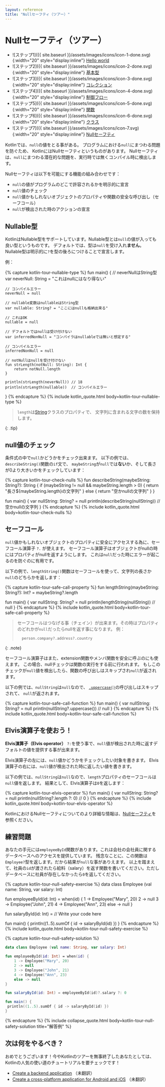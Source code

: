 ```yaml
---
layout: reference
title: "Nullセーフティ（ツアー）"
---
```

# Nullセーフティ（ツアー）

- ![ステップ1]({{ site.baseurl }}/assets/images/icons/icon-1-done.svg){:width="20" style="display:inline"} [Hello world](kotlin-tour-hello-world.md)
- ![ステップ2]({{ site.baseurl }}/assets/images/icons/icon-2-done.svg){:width="20" style="display:inline"} [基本型](kotlin-tour-basic-types.md)
- ![ステップ3]({{ site.baseurl }}/assets/images/icons/icon-3-done.svg){:width="20" style="display:inline"} [コレクション](kotlin-tour-collections.md)
- ![ステップ4]({{ site.baseurl }}/assets/images/icons/icon-4-done.svg){:width="20" style="display:inline"} [制御フロー](kotlin-tour-control-flow.md)
- ![ステップ5]({{ site.baseurl }}/assets/images/icons/icon-5-done.svg){:width="20" style="display:inline"} [関数](kotlin-tour-functions.md)
- ![ステップ6]({{ site.baseurl }}/assets/images/icons/icon-6-done.svg){:width="20" style="display:inline"} [クラス](kotlin-tour-classes.md)
- ![ステップ7]({{ site.baseurl }}/assets/images/icons/icon-7.svg){:width="20" style="display:inline"} [Nullセーフティ](kotlin-tour-null-safety.md)

Kotlinでは、`null`の値をとる事がある。
プログラムにおける`null`にまつわる問題を防ぐため、
KotlinにはNullセーフティというものがあります。
Nullセーフティは、`null`にまつわる潜在的な問題を、実行時では無くコンパイル時に検出します。


Nullセーフティは以下を可能にする機能の組み合わせです：
* `null`の値がプログラムのどこで許容されるかを明示的に宣言
* `null`値のチェック
* `null`値かもしれないオブジェクトのプロパティや関数の安全な呼び出し（セーフコール）
* `null`が検出された時のアクションの宣言

## Nullable型

KotlinはNullable型をサポートしています。Nullable型とは`null`の値が入っても良い型というものです。
デフォルトでは、型は`null`を受け入れ**ません**。Nullable型は明示的に`?`を型の後ろにつけることで宣言します。

例：

{% capture kotlin-tour-nullable-type %}
fun main() {
    // neverNullはString型
    var neverNull: String = "これはnullにはなり得ない"

    // コンパイルエラー
    neverNull = null

    // nullable変数はnullableはString型
    var nullable: String? = "ここにはnullも格納出来る"

    // これはOK
    nullable = null

    // デフォルトではnullは受け付けない
    var inferredNonNull = "コンパイラはnullableでは無いと想定する"

    // コンパイルエラー
    inferredNonNull = null

    // notNullはnullを受け付けない
    fun strLength(notNull: String): Int {                 
        return notNull.length
    }

    println(strLength(neverNull)) // 18
    println(strLength(nullable))  // コンパイルエラー
}
{% endcapture %}
{% include kotlin_quote.html body=kotlin-tour-nullable-type %}

> `length`は[String](https://kotlinlang.org/api/latest/jvm/stdlib/kotlin/-string/)クラスのプロパティで、
> 文字列に含まれる文字の数を保持します。
>
{: .tip}


## null値のチェック

条件式の中で`null`かどうかをチェック出来ます。
以下の例では、`describeString()`関数の`if`文で、
`maybeString`が`null`では**ない**か、そして長さが0より大きいかをチェックしています：

{% capture kotlin-tour-check-nulls %}
fun describeString(maybeString: String?): String {
    if (maybeString != null && maybeString.length > 0) {
        return "長さ${maybeString.length}の文字列"
    } else {
        return "空かnullの文字列"
    }
}

fun main() {
    var nullString: String? = null
    println(describeString(nullString))
    // 空かnullの文字列
}
{% endcapture %}
{% include kotlin_quote.html body=kotlin-tour-check-nulls %}


## セーフコール

`null`値かもしれないオブジェクトのプロパティに安全にアクセスする為に、セーフコール演算子 `?.` が使えます。
セーフコール演算子はオブジェクトがnullの時にはプロパティがnullを返すようにします。
これは`null`だった時にエラーが起こるのを防ぐのに有用です。

以下の例で、`lengthString()`関数はセーフコールを使って、文字列の長さか`null`のどちらかを返します：


{% capture kotlin-tour-safe-call-property %}
fun lengthString(maybeString: String?): Int? = maybeString?.length

fun main() { 
    var nullString: String? = null
    println(lengthString(nullString))
    // null
}
{% endcapture %}
{% include kotlin_quote.html body=kotlin-tour-safe-call-property %}

> セーフコールはつなげる事（チェイン）が出来ます。その時はプロパティのどれかが`null`だったらnullを返す事になります。
> 例：
> ```kotlin
>   person.company?.address?.country
> ```
>
{: .note}

セーフコール演算子はまた、extension関数やメンバ関数を安全に呼ぶのにも使えます。
この場合、nullチェックは関数の実行をする前に行われます。
もしこのチェックが`null`値を検出したら、関数の呼び出しはスキップされ`null`が返されます。

以下の例では、`nullString`は`null`なので、
[`.uppercase()`](https://kotlinlang.org/api/latest/jvm/stdlib/kotlin.text/uppercase.html)の呼び出しはスキップされて、
`null`が返されます。

{% capture kotlin-tour-safe-call-function %}
fun main() {
    var nullString: String? = null
    println(nullString?.uppercase())
    // null
}
{% endcapture %}
{% include kotlin_quote.html body=kotlin-tour-safe-call-function %}

## Elvis演算子を使おう！


**Elvis演算子（Elvis operator）** `?:`を使う事で、`null`値が検出された時に返すデフォルトの値を提供する事が出来ます。

Elvis演算子の左には、`null`値かどうかをチェックしたい対象を書きます。
Elvis演算子の右には、`null`値が検出された時に返したい値を書きます。

以下の例では、`nullString`は`null`なので、`length`プロパティのセーフコールは`null`値を返します。
結果として、Elvis演算子は`0`を返します：

{% capture kotlin-tour-elvis-operator %}
fun main() {
    var nullString: String? = null
    println(nullString?.length ?: 0)
    // 0
}
{% endcapture %}
{% include kotlin_quote.html body=kotlin-tour-elvis-operator %}

KotlinにおけるNullセーフティについてのより詳細な情報は、[Nullセーフティ](null-safety.md)を参照ください。

## 練習問題

あなたの手元には`employeeById`関数があります。これは会社の会社員に関するデータベースへのアクセスを提供しています。
残念なことに、この関数は`Employee?`型を返します。だから結果が`null`な事がありえます。
以上を踏まえて、社員の`id`が渡されたら給料（salary）を返す関数を書いてください。ただしデータベースに社員が存在しなかったら`0`を返してください。

{% capture kotlin-tour-null-safety-exercise %}
data class Employee (val name: String, var salary: Int)

fun employeeById(id: Int) = when(id) {
    1 -> Employee("Mary", 20)
    2 -> null
    3 -> Employee("John", 21)
    4 -> Employee("Ann", 23)
    else -> null
}

fun salaryById(id: Int) = // Write your code here
    
fun main() { 
    println((1..5).sumOf { id -> salaryById(id) })
}
{% endcapture %}
{% include kotlin_quote.html body=kotlin-tour-null-safety-exercise %}

{% capture kotlin-tour-null-safety-solution %}
```kotlin
data class Employee (val name: String, var salary: Int)

fun employeeById(id: Int) = when(id) {
    1 -> Employee("Mary", 20)
    2 -> null
    3 -> Employee("John", 21)
    4 -> Employee("Ann", 23)
    else -> null
}

fun salaryById(id: Int) = employeeById(id)?.salary ?: 0

fun main() {
 println((1..5).sumOf { id -> salaryById(id) })
}
```
{% endcapture %}
{% include collapse_quote.html body=kotlin-tour-null-safety-solution title="解答例" %}

## 次は何をやるべき？

おめでとうございます！今やKotlinのツアーを無事終了したあなたとしては、Kotlinの人気の使い道のチュートリアルを要チェックです！

* [Create a backend application](https://kotlinlang.org/docs/jvm-create-project-with-spring-boot.html) （未翻訳）
* [Create a cross-platform application for Android and iOS](https://kotlinlang.org/docs/multiplatform-mobile-getting-started.html) （未翻訳）